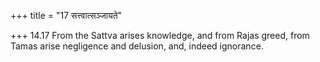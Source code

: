 +++
title = "17 सत्त्वात्सञ्जायते"

+++
14.17 From the Sattva arises knowledge, and from Rajas greed, from Tamas
arise negligence and delusion, and, indeed ignorance.
